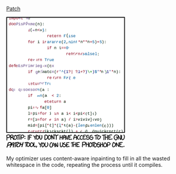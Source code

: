 [Patch](https://xkcd.com/1685)

![Patch](./random_comic.png)

My optimizer uses content-aware inpainting to fill in all the wasted whitespace in the code, repeating the process until it compiles.

